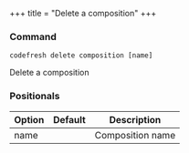 +++
title = "Delete a composition"
+++

### Command
`codefresh delete composition [name]`

Delete a composition
### Positionals

Option | Default | Description
--------- | ----------- | -----------
name |  | Composition name
